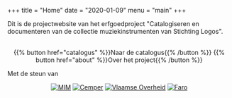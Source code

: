 +++
title = "Home"
date = "2020-01-09"
menu = "main"
+++


Dit is de projectwebsite van het erfgoedproject "Catalogiseren en documenteren van de collectie muziekinstrumenten van Stichting Logos".

<br>
<center>
{{% button href="catalogus" %}}Naar de catalogus{{% /button %}} {{% button href="about" %}}Over het project{{% /button %}}
</center>


Met de steun van
<center>
<a href="http://www.mim.be/nl" target="_blank"><img src="/logoscollectie/img/medewerking/mim.png" class="medewerkinglogo" alt="MIM" /></a>
<a href="https://www.cemper.be" target="_blank"><img src="/logoscollectie/img/medewerking/logo-cemper.svg" alt="Cemper" class="medewerkinglogo"/></a>
<a href="http://www.kunstenerfgoed.be" target="_blank"><img src="/logoscollectie/img/medewerking/vlaanderen-logo.svg" class="medewerkinglogo" alt="Vlaamse Overheid" /></a>
<a href="https://www.faro.be" target="_blank"><img src="/logoscollectie/img/medewerking/faro.png" class="medewerkinglogo" alt="Faro"/></a>
</center>